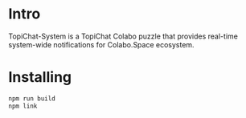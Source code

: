 # Intro

TopiChat-System is a TopiChat Colabo puzzle that provides real-time system-wide notifications for Colabo.Space ecosystem.

# Installing

```sh
npm run build
npm link
```